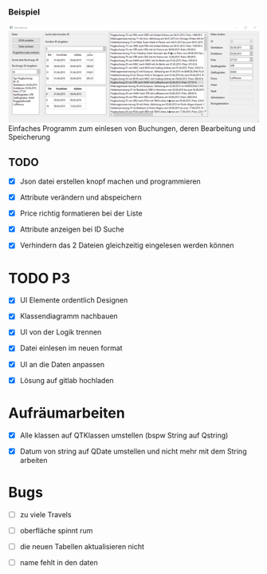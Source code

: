 ### Beispiel

![](Beispielbild.PNG)
Einfaches Programm zum einlesen von Buchungen, deren Bearbeitung und Speicherung


## TODO

- [X] Json datei erstellen knopf machen und programmieren

- [X] Attribute verändern und abspeichern

- [X] Price richtig formatieren bei der Liste

- [X] Attribute anzeigen bei ID Suche

- [X] Verhindern das 2 Dateien gleichzeitig eingelesen werden können

# TODO P3

- [X] UI Elemente ordentlich Designen

- [X] Klassendiagramm nachbauen

- [X] UI von der Logik trennen

- [X] Datei einlesen im neuen format

- [X] UI an die Daten anpassen

- [X] Lösung auf gitlab hochladen

# Aufräumarbeiten

- [X] Alle klassen auf QTKlassen umstellen (bspw String auf Qstring) 

- [X] Datum von string auf QDate umstellen und nicht mehr mit dem String arbeiten

# Bugs

- [ ] zu viele Travels

- [ ] oberfläche spinnt rum

- [ ] die neuen Tabellen aktualisieren nicht

- [ ] name fehlt in den daten